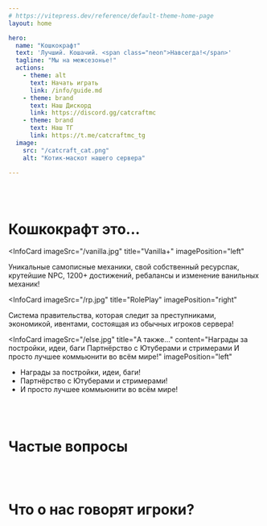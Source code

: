 ```yaml
---
# https://vitepress.dev/reference/default-theme-home-page
layout: home

hero:
  name: "Кошкокрафт"
  text: 'Лучший. Кошачий. <span class="neon">Навсегда!</span>'
  tagline: "Мы на межсезонье!"
  actions:
    - theme: alt
      text: Начать играть
      link: /info/guide.md
    - theme: brand
      text: Наш Дискорд
      link: https://discord.gg/catcraftmc
    - theme: brand
      text: Наш ТГ
      link: https://t.me/catcraftmc_tg
  image:
    src: "/catcraft_cat.png"
    alt: "Котик-маскот нашего сервера"

---
```


<Countdown />

<br><br>

# Кошкокрафт это...

<InfoCard 
  imageSrc="/vanilla.jpg"
  title="Vanilla+"
  imagePosition="left"
>
Уникальные самописные механики, свой собственный ресурспак, крутейшие NPC, 1200+ достижений, ребалансы и изменение ванильных механик!
</InfoCard>

<InfoCard 
  imageSrc="/rp.jpg"
  title="RolePlay"
  imagePosition="right"
>
Система правительства, которая следит за преступниками, экономикой, ивентами, состоящая из обычных игроков сервера!
</InfoCard>

<InfoCard 
  imageSrc="/else.jpg"
  title="А также..."
  content="Награды за постройки, идеи, баги  Партнёрство с Ютуберами и стримерами  И просто лучшее коммьюнити во всём мире!"
  imagePosition="left"
>
<ul>
<li>Награды за постройки, идеи, баги!</li>
<li>Партнёрство с Ютуберами и стримерами! </li>
<li>И просто лучшее коммьюнити во всём мире!</li>
</ul>
</InfoCard>

<br><br>

# Частые вопросы

<HomeFaq />

<br><br>

# Что о нас говорят игроки?

<Reviews />

<!-- <br><br>

# Всё ещё не уверен?

Глянь все наши ресурсы и углубись в атмосферу нашего сервера!

<CardGrid>
  <Card style="width: 25rem; overflow: hidden" class="m-0">
      <template #title>
        <div style="display: flex; align-items: center; margin-right: 10px">
          <img src="/assets/svg/discord.svg" class="my-svg"></img>
          <p>Discord</p>
        </div>
      </template>
      <template #content>
        <p>Основное место всех новостей и общения!</p>
      </template>
  </Card>
</CardGrid> -->